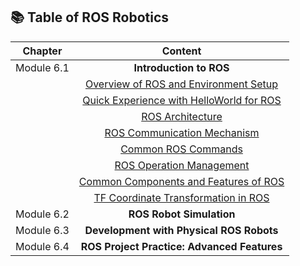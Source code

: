 
## 📚 Table of ROS Robotics
| **Chapter** | **Content**                                      |
|:-----------:|:------------------------------------------------:|
| Module 6.1     | **Introduction to ROS** |
|  | [Overview of ROS and Environment Setup](./6.1-Introduction%20to%20ROS/6.1.1-Overview%20of%20ROS%20and%20Environment%20Setup/README.md) |
|  | [Quick Experience with HelloWorld for ROS](./6.1-Introduction%20to%20ROS/6.1.2-Quick%20Experience%20with%20HelloWorld%20for%20ROS/README.md) |
|  | [ROS Architecture](./6.1-Introduction%20to%20ROS/6.1.3-ROS%20Architecture/README.md)|
|  | [ROS Communication Mechanism](./6.1-Introduction%20to%20ROS/6.1.4-ROS%20Communication%20Mechanism/README.md) |
|  | [Common ROS Commands](./6.1-Introduction%20to%20ROS/6.1.5-Common%20ROS%20Commands/README.md) |
|  | [ROS Operation Management](./6.1-Introduction%20to%20ROS/6.1.6-ROS%20Operation%20Management/README.md) |
|  | [Common Components and Features of ROS](./6.1-Introduction%20to%20ROS/6.1.7-Common%20Components%20and%20Features%20of%20ROS/README.md) |
|  | [TF Coordinate Transformation in ROS](./6.1-Introduction%20to%20ROS/6.1.8-TF%20Coordinate%20Transformation%20in%20ROS/README.md) |
| Module 6.2| **ROS Robot Simulation**  |
| Module 6.3| **Development with Physical ROS Robots** |
| Module 6.4| **ROS Project Practice: Advanced Features** |

